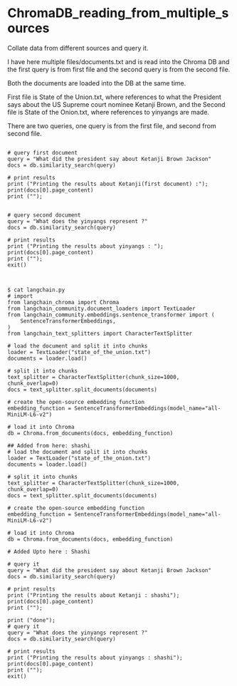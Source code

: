 # ChromaDB_reading_from_multiple_sources
Collate data from different sources and query it.


I have here multiple files/documents.txt and is read into the Chroma DB and the first query is from first file and the second query is from the second file.

Both the documents are loaded into the DB at the same time.

First file is State of the Union.txt, where references to what the President says about the US Supreme court nominee Ketanji Brown, and the
Second file is State of the Onion.txt, where references to yinyangs are made.

There are two queries, one query is from the first file, and second from second file.


```

# query first document
query = "What did the president say about Ketanji Brown Jackson"
docs = db.similarity_search(query)

# print results
print ("Printing the results about Ketanji(first document) :");
print(docs[0].page_content)
print ("");


# query second document
query = "What does the yinyangs represent ?"
docs = db.similarity_search(query)

# print results
print ("Printing the results about yinyangs : ");
print(docs[0].page_content)
print ("");
exit()


```




```

$ cat langchain.py
# import
from langchain_chroma import Chroma
from langchain_community.document_loaders import TextLoader
from langchain_community.embeddings.sentence_transformer import (
    SentenceTransformerEmbeddings,
)
from langchain_text_splitters import CharacterTextSplitter

# load the document and split it into chunks
loader = TextLoader("state_of_the_union.txt")
documents = loader.load()

# split it into chunks
text_splitter = CharacterTextSplitter(chunk_size=1000, chunk_overlap=0)
docs = text_splitter.split_documents(documents)

# create the open-source embedding function
embedding_function = SentenceTransformerEmbeddings(model_name="all-MiniLM-L6-v2")

# load it into Chroma
db = Chroma.from_documents(docs, embedding_function)

## Added from here: shashi
# load the document and split it into chunks
loader = TextLoader("state_of_the_onion.txt")
documents = loader.load()

# split it into chunks
text_splitter = CharacterTextSplitter(chunk_size=1000, chunk_overlap=0)
docs = text_splitter.split_documents(documents)

# create the open-source embedding function
embedding_function = SentenceTransformerEmbeddings(model_name="all-MiniLM-L6-v2")

# load it into Chroma
db = Chroma.from_documents(docs, embedding_function)

# Added Upto here : Shashi

# query it
query = "What did the president say about Ketanji Brown Jackson"
docs = db.similarity_search(query)

# print results
print ("Printing the results about Ketanji : shashi");
print(docs[0].page_content)
print ("");

print ("done");
# query it
query = "What does the yinyangs represent ?"
docs = db.similarity_search(query)

# print results
print ("Printing the results about yinyangs : shashi");
print(docs[0].page_content)
print ("");
exit()

```
